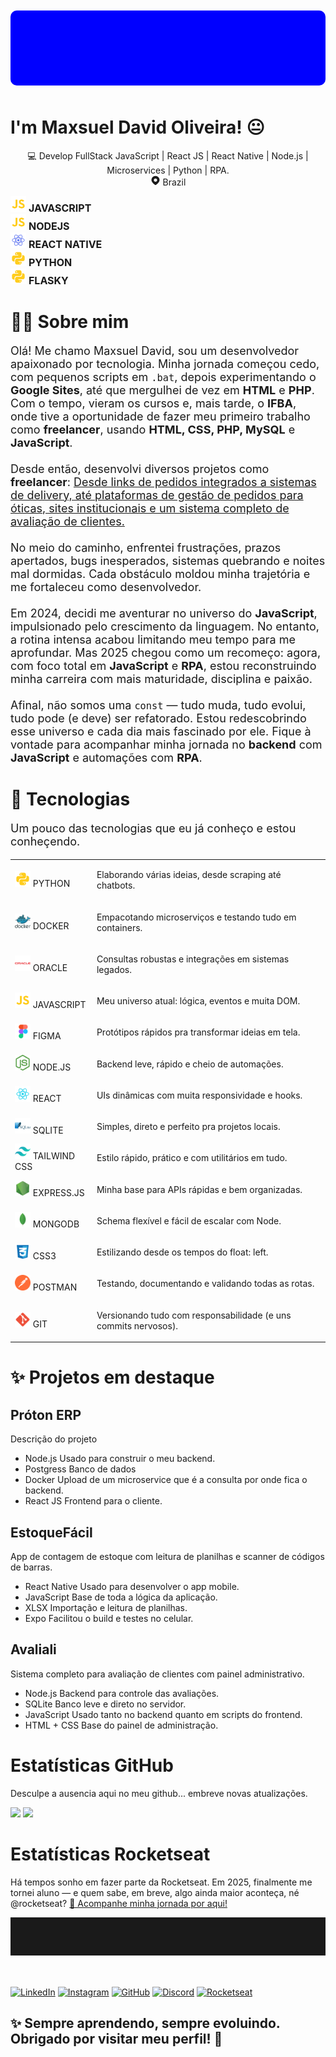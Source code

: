<div id="page">

<div id="intro">
  <div id="banner-profile" style="width: 100%;
  height: 120px;
  background-color: blue;
  border-radius: 10px;
  margin-top: 10px;
  margin-bottom: 50px;"></div>
  <!-- Imagem/Profile -->
  <!-- <div class="profile-container">
    <img class="center" src="./imgs/profile.jpg" width="170px" height="170px" style="border-radius : 65px 45px 65px 45px; object-fit: cover;" title="Maxsuel por aqui ! 😉😀"/>
  </div> -->
  <h1 class="text-center profile_name" aling="center">I'm Maxsuel David Oliveira! 😐</h1>
  <p align="center" class="profile_description" style="">
    💻 Develop FullStack JavaScript | React JS | React Native | Node.js | Microservices | Python | RPA. <br>
    <svg stroke="currentColor" fill="none" stroke-width="0" width="16" height="16" viewBox="0 0 24 24" xmlns="http://www.w3.org/2000/svg" class="text-gray-200"><path fill-rule="evenodd" clip-rule="evenodd" d="M12.0015 1.25C8.17538 1.25 4.52505 3.51253 2.99714 7.08468C1.57518 10.4086 2.34496 13.2373 3.94771 15.6595C5.26177 17.6454 7.17835 19.4178 8.90742 21.0168L8.90824 21.0175C9.23768 21.3222 9.56031 21.6206 9.87066 21.9129L9.87231 21.9145C10.4473 22.4528 11.2112 22.75 12.0015 22.75C12.7919 22.75 13.5558 22.4528 14.1258 21.9144C14.4243 21.6396 14.7286 21.3592 15.039 21.0732C16.7869 19.4628 18.7254 17.672 20.0582 15.6609C21.6591 13.2362 22.4261 10.4045 21.0059 7.08468C19.478 3.51253 15.8277 1.25 12.0015 1.25ZM12 7C9.79086 7 8 8.79086 8 11C8 13.2091 9.79086 15 12 15C14.2091 15 16 13.2091 16 11C16 8.79086 14.2091 7 12 7Z" fill="currentColor"></path></svg> Brazil
  </p>
</div>

<div class="content" id="content-stacks">
  <div class="stacks-container">
  <img src="icons/javascript.svg" width=25>
    <span style="font-size : 16px; font-weight : 700;">JAVASCRIPT</span>
  </div>
  <div class="stacks-container">
    <img src="icons/javascript.svg" width=25>
    <span style="font-size : 16px; font-weight : 700;">NODEJS</span>
  </div>
  <div class="stacks-container">
    <img src="icons/react_native.svg" width=25>
      <span style="font-size : 16px; font-weight : 700;">REACT NATIVE</span>
  </div>
  <div class="stacks-container">
    <img src="icons/python.svg" width=25>
      <span style="font-size : 16px; font-weight : 700;">PYTHON</span>
  </div>
  <div class="stacks-container">
    <img src="icons/python.svg" width=25>
      <span style="font-size : 16px; font-weight : 700;">FLASKY</span>
  </div>
</div>

<div class="content" id="about">
  <h1 id="about_title">👨‍💻 Sobre mim</h1>
  <p style="font-size: 18px;">
  Olá! Me chamo Maxsuel David, sou um desenvolvedor apaixonado por tecnologia. Minha jornada começou cedo, com pequenos scripts em <code>.bat</code>, depois experimentando o <b>Google Sites</b>, até que mergulhei de vez em <b>HTML</b> e <b>PHP</b>. Com o tempo, vieram os cursos e, mais tarde, o <b>IFBA</b>, onde tive a oportunidade de fazer meu primeiro trabalho como <b>freelancer</b>, usando <b>HTML, CSS, PHP, MySQL</b> e <b>JavaScript</b>.<br><br>
  Desde então, desenvolvi diversos projetos como <b>freelancer</b>: <u>Desde links de pedidos integrados a sistemas de delivery, até plataformas de gestão de pedidos para óticas, sites institucionais e um sistema completo de avaliação de clientes.</u><br><br>
  No meio do caminho, enfrentei frustrações, prazos apertados, bugs inesperados, sistemas quebrando e noites mal dormidas. Cada obstáculo moldou minha trajetória e me fortaleceu como desenvolvedor.<br><br>
  Em 2024, decidi me aventurar no universo do <b>JavaScript</b>, impulsionado pelo crescimento da linguagem. No entanto, a rotina intensa acabou limitando meu tempo para me aprofundar. Mas 2025 chegou como um recomeço: agora, com foco total em <b>JavaScript</b> e <b>RPA</b>, estou reconstruindo minha carreira com mais maturidade, disciplina e paixão.<br><br>
  Afinal, não somos uma <code>const</code> — tudo muda, tudo evolui, tudo pode (e deve) ser refatorado. Estou redescobrindo esse universo e cada dia mais fascinado por ele. Fique à vontade para acompanhar minha jornada no <b>backend</b> com <b>JavaScript</b> e automações com <b>RPA</b>.
</p>
</div>

<div class="content" id="stacks">
  <h1 id="stacks-title">🚀 Tecnologias</h1>
  <p style="font-size : 18px">
  Um pouco das tecnologias que eu já conheço e estou conheçendo.
  </p>
<table>
<tbody>
<tr>
  <td>
    <div class="stacks-container">
      <img src="icons/python.svg" width="25">
      <span class="sub-title">PYTHON</span>
    </div>
  </td>
  <td>
    <p class="stacks-text">
      Elaborando várias ideias, desde scraping até chatbots.
    </p>
  </td>
</tr>
<tr>
  <td>
    <div class="stacks-container">
      <img src="icons/docker.svg" width="25">
      <span class="sub-title">DOCKER</span>
    </div>
  </td>
  <td>
    <p class="stacks-text">
      Empacotando microserviços e testando tudo em containers.
    </p>
  </td>
</tr>
<tr>
  <td>
    <div class="stacks-container">
      <img src="icons/oracle.svg" width="25">
      <span class="sub-title">ORACLE</span>
    </div>
  </td>
  <td>
    <p class="stacks-text">
      Consultas robustas e integrações em sistemas legados.
    </p>
  </td>
</tr>
<tr>
  <td>
    <div class="stacks-container">
      <img src="icons/javascript.svg" width="25">
      <span class="sub-title">JAVASCRIPT</span>
    </div>
  </td>
  <td>
    <p class="stacks-text">
      Meu universo atual: lógica, eventos e muita DOM.
    </p>
  </td>
</tr>
<tr>
  <td>
    <div class="stacks-container">
      <img src="icons/figma.svg" width="25">
      <span class="sub-title">FIGMA</span>
    </div>
  </td>
  <td>
    <p class="stacks-text">
      Protótipos rápidos pra transformar ideias em tela.
    </p>
  </td>
</tr>
<tr>
  <td>
    <div class="stacks-container">
      <img src="icons/nodejs.svg" width="25">
      <span class="sub-title">NODE.JS</span>
    </div>
  </td>
  <td>
    <p class="stacks-text">
      Backend leve, rápido e cheio de automações.
    </p>
  </td>
</tr>
<tr>
  <td>
    <div class="stacks-container">
      <img src="icons/react.svg" width="25">
      <span class="sub-title">REACT</span>
    </div>
  </td>
  <td>
    <p class="stacks-text">
      UIs dinâmicas com muita responsividade e hooks.
    </p>
  </td>
</tr>
<tr>
  <td>
    <div class="stacks-container">
      <img src="icons/sqlite.svg" width="25">
      <span class="sub-title">SQLITE</span>
    </div>
  </td>
  <td>
    <p class="stacks-text">
      Simples, direto e perfeito pra projetos locais.
    </p>
  </td>
</tr>
<tr>
  <td>
    <div class="stacks-container">
      <img src="icons/tailwindcss.svg" width="25">
      <span class="sub-title">TAILWIND CSS</span>
    </div>
  </td>
  <td>
    <p class="stacks-text">
      Estilo rápido, prático e com utilitários em tudo.
    </p>
  </td>
</tr>
<tr>
  <td>
    <div class="stacks-container">
      <img src="icons/express.svg" width="25">
      <span class="sub-title">EXPRESS.JS</span>
    </div>
  </td>
  <td>
    <p class="stacks-text">
      Minha base para APIs rápidas e bem organizadas.
    </p>
  </td>
</tr>
<tr>
  <td>
    <div class="stacks-container">
      <img src="icons/mongo.svg" width="25">
      <span class="sub-title">MONGODB</span>
    </div>
  </td>
  <td>
    <p class="stacks-text">
      Schema flexível e fácil de escalar com Node.
    </p>
  </td>
</tr>
<tr>
  <td>
    <div class="stacks-container">
      <img src="icons/css.svg" width="25">
      <span class="sub-title">CSS3</span>
    </div>
  </td>
  <td>
    <p class="stacks-text">
      Estilizando desde os tempos do float: left.
    </p>
  </td>
</tr>
<tr>
  <td>
    <div class="stacks-container">
      <img src="icons/postman.svg" width="25">
      <span class="sub-title">POSTMAN</span>
    </div>
  </td>
  <td>
    <p class="stacks-text">
      Testando, documentando e validando todas as rotas.
    </p>
  </td>
</tr>
<tr>
  <td>
    <div class="stacks-container">
      <img src="icons/git.svg" width="25">
      <span class="sub-title">GIT</span>
    </div>
  </td>
  <td>
    <p class="stacks-text">
      Versionando tudo com responsabilidade (e uns commits nervosos).
    </p>
  </td>
</tr>
</tbody>
</table>
</div>

<div class="content" id="projects">
  <h1 id="project-title">
  ✨ Projetos em destaque
  </h1>
  <div class="project-container">
    <h2>
      Próton ERP
    </h2>
    <p>
      Descrição do projeto
    </p>
    <ul>
      <li>
        Node.js <span> Usado para construir o meu backend.</span>
      </li>
      <li>
        Postgress <span>Banco de dados</span>
      </li>
      <li>
        Docker <span>Upload de um microservice que é a consulta por onde fica o backend.</span>
      </li>
      <li>
        React JS <span> Frontend para o cliente.</span>
      </li>
    </ul>
  </div>
  <div class="project-container">
    <h2>EstoqueFácil</h2>
    <p>
      App de contagem de estoque com leitura de planilhas e scanner de códigos de barras.
    </p>
    <ul>
      <li>
        React Native <span>Usado para desenvolver o app mobile.</span>
      </li>
      <li>
        JavaScript <span>Base de toda a lógica da aplicação.</span>
      </li>
      <li>
        XLSX <span>Importação e leitura de planilhas.</span>
      </li>
      <li>
        Expo <span>Facilitou o build e testes no celular.</span>
      </li>
    </ul>
  </div>
  <div class="project-container">
    <h2>Avaliali</h2>
    <p>
      Sistema completo para avaliação de clientes com painel administrativo.
    </p>
    <ul>
      <li>
        Node.js <span>Backend para controle das avaliações.</span>
      </li>
      <li>
        SQLite <span>Banco leve e direto no servidor.</span>
      </li>
      <li>
        JavaScript <span>Usado tanto no backend quanto em scripts do frontend.</span>
      </li>
      <li>
        HTML + CSS <span>Base do painel de administração.</span>
      </li>
    </ul>
  </div>
</div>

<div id="statics">
<div id="statics-intro">
  <h1 id="statics-title">
    Estatísticas GitHub
  </h1>
  <p>
  Desculpe a ausencia aqui no meu github... embreve novas atualizações.
  </p>
</div>
<div class="statics-container__imgs">
<img
  height="180em"
  src="https://github-readme-stats.vercel.app/api?username=MaxsuelOliveira&show_icons=true&theme=vue-dark&include_all_commits=true&count_private=true"
/>
<img
  height="180em"
  src="https://github-readme-stats.vercel.app/api/top-langs/?username=MaxsuelOliveira&layout=compact&langs_count=8&theme=vue-dark"
/>
</div>
</div>

<div id="statics-rocktseat">
  <div id="statics-rocktseat__intro">
    <h1 id="statics-rocktseat__title">
      Estatísticas Rocketseat
    </h1>
  <p>
  Há tempos sonho em fazer parte da Rocketseat. Em 2025, finalmente me tornei aluno — e quem sabe, em breve, algo ainda maior aconteça, né @rocketseat? <a href="https://app.rocketseat.com.br/me/md-04583" title="Dá um pulo aqui" target="new_blank">🚀 Acompanhe minha jornada por aqui!</a>
  </p>
  </div>
</div>

<hr style="padding : 30px; display: flex; aling-items: center; margin-bottom: 50px;"

<div class="content" id="social">
  <div class="">

  [![LinkedIn](https://img.shields.io/badge/LinkedIn-0077B5?style=for-the-badge&logo=linkedin&logoColor=white)](https://www.linkedin.com/in/)
  [![Instagram](https://img.shields.io/badge/Instagram-E4405F?style=for-the-badge&logo=instagram&logoColor=white)](https://instagram.com/)
  [![GitHub](https://img.shields.io/badge/GitHub-181717?style=for-the-badge&logo=github&logoColor=white)](https://github.com/MaxsuelOliveira)
  [![Discord](https://img.shields.io/badge/Discord-181717?style=for-the-badge&logo=discord&logoColor=white)](https://github.com/)
  [![Rocketseat](https://img.shields.io/badge/Rocketseat-181717?style=for-the-badge&logo=rocketseat&logoColor=white)](https://app.rocketseat.com.br/me/md-04583)

  </div>
  <div class="">
    <h2>
    ✨ Sempre aprendendo, sempre evoluindo. Obrigado por visitar meu perfil! 🚀
    </h2>
  </div>
</div>
</div>